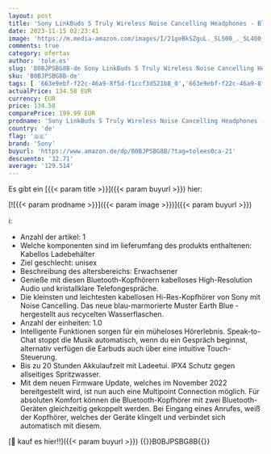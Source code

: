 ```yaml
---
layout: post
title: 'Sony LinkBuds S Truly Wireless Noise Cancelling Headphones - Bluetooth® Multipoint Connection - Bis zu 20 Stunden Akkulaufzeit mit Ladecase - Optimiert für Alexa - Integriertes Mikrofon – Earth Blue'
date: 2023-11-15 02:23:41
image: 'https://m.media-amazon.com/images/I/21geBkSZguL._SL500_._SL400_.jpg'
comments: true
category: ofertas
author: 'tole.es'
slug: 'B0BJPSBG8B-de Sony LinkBuds S Truly Wireless Noise Cancelling Headphones...'
sku: 'B0BJPSBG8B-de'
tags: [ '663e9ebf-f22c-46a9-8f5d-f1ccf3d521b8_0','663e9ebf-f22c-46a9-8f5d-f1ccf3d521b8_1301','Arborist Merchandising Root','Bluetooth-Kopfhörer','Elektronik & Foto','In-Ear Ohrhörer','Kopfhoerer','Kopfhörer','Kopfhörer & Zubehör','Self Service','Special Features Stores','sony','🇩🇪', ]
actualPrice: 134.58 EUR
currency: EUR
price: 134.58
comparePrice: 199.99 EUR
prodname: 'Sony LinkBuds S Truly Wireless Noise Cancelling Headphones - Bluetooth® Multipoint Connection - Bis zu 20 Stunden Akkulaufzeit mit Ladecase - Optimiert für Alexa - Integriertes Mikrofon – Earth Blue'
country: 'de'
flag: '🇩🇪'
brand: 'Sony'
buyurl: 'https://www.amazon.de/dp/B0BJPSBG8B/?tag=tolees0ca-21'
descuento: '32.71'
average: '129.514'
---
```


Es gibt ein [{{< param title >}}]({{< param buyurl >}}) hier:

[![{{< param prodname >}}]({{< param image >}})]({{< param buyurl >}})

ℹ️:

- Anzahl der artikel: 1
- Welche komponenten sind im lieferumfang des produkts enthaltenen: Kabellos Ladebehälter
- Ziel geschlecht: unisex
- Beschreibung des altersbereichs: Erwachsener
- Genieße mit diesen Bluetooth-Kopfhörern kabelloses High-Resolution Audio und kristallklare Telefongespräche.
- Die kleinsten und leichtesten kabellosen Hi-Res-Kopfhörer von Sony mit Noise Cancelling. Das neue blau-marmorierte Muster Earth Blue - hergestellt aus recycelten Wasserflaschen.
- Anzahl der einheiten: 1.0
- Intelligente Funktionen sorgen für ein müheloses Hörerlebnis. Speak-to-Chat stoppt die Musik automatisch, wenn du ein Gespräch beginnst, alternativ verfügen die Earbuds auch über eine intuitive Touch-Steuerung.
- Bis zu 20 Stunden Akkulaufzeit mit Ladeetui. IPX4 Schutz gegen allseitiges Spritzwasser.
- Mit dem neuen Firmware Update, welches im November 2022 bereitgestellt wird, ist nun auch eine Multipoint Connection möglich. Für absoluten Komfort können die Bluetooth-Kopfhörer mit zwei Bluetooth-Geräten gleichzeitig gekoppelt werden. Bei Eingang eines Anrufes, weiß der Kopfhörer, welches der Geräte klingelt und verbindet sich automatisch mit diesem.

[🛒 kauf es hier!!]({{< param buyurl >}})
{{<world>}}B0BJPSBG8B{{</world>}}
